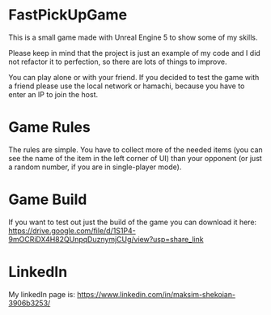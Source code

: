 # FastPickUpGame
This is a small game made with Unreal Engine 5 to show some of my skills.

Please keep in mind that the project is just an example of my code and I did not refactor it to perfection, so there are lots of things to improve. 

You can play alone or with your friend. If you decided to test the game with a friend please use the local network or hamachi, because you have to enter an IP to join the host. 

# Game Rules
The rules are simple. You have to collect more of the needed items (you can see the name of the item in the left corner of UI) than your opponent (or just a random number, if you are in single-player mode).

# Game Build
If you want to test out just the build of the game you can download it here: 
https://drive.google.com/file/d/1S1P4-9mOCRiDX4H82QUnpqDuznymjCUg/view?usp=share_link

# LinkedIn
My linkedIn page is: https://www.linkedin.com/in/maksim-shekoian-3906b3253/
